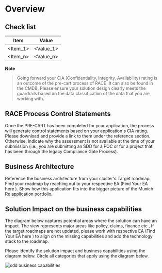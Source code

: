 # Overview

## Check list

| Item     | Value     |
|----------|-----------|
| <Item_1> | <Value_1> |
| <Item_n> | <Value_n> |

**Note**

> Going forward your CIA (Confidentiality, Integrity, Availability) rating is an outcome of the pre-cart process of RACE. It can also be found in the CMDB. Please ensure your solution design clearly meets the guardrails based on the data classification of the data that you are working with.

## RACE Process Control Statements

Once the PRE-CART has been completed for your application, the process will generate control statements based on your application's CIA rating. Please download and provide a link to them under the reference section. Otherwise, indicate why the assessment is not available at the time of your submission (i.e., you are submitting an SDD for a POC or for a project that has been through the legacy Compliance Gate Process).

## Business Architecture

Reference the business architecture from your cluster's Target roadmap. Find your roadmap by reaching out to your respective EA (Find Your EA here ). Show how this application fits into the bigger picture of the Munich Re application portfolio.

## Solution Impact on the business capabilities

The diagram below captures potential areas where the solution can have an impact. The view represents major areas like policy, claims, finance etc., If the target roadmaps are not updated, please work with respective EA (Find Your EA here ) to align on the missing capabilities and add the technology stack to the roadmap.

Please identify the solution impact and business capabilities using the diagram below. Circle all categories that apply using the diagram below.

![sdd business capabilities](images/sdd_business-capabilities.png)
